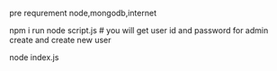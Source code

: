 pre requrement 
node,mongodb,internet

npm i
run node script.js # you will get user id and password for admin create and create new user

node index.js

